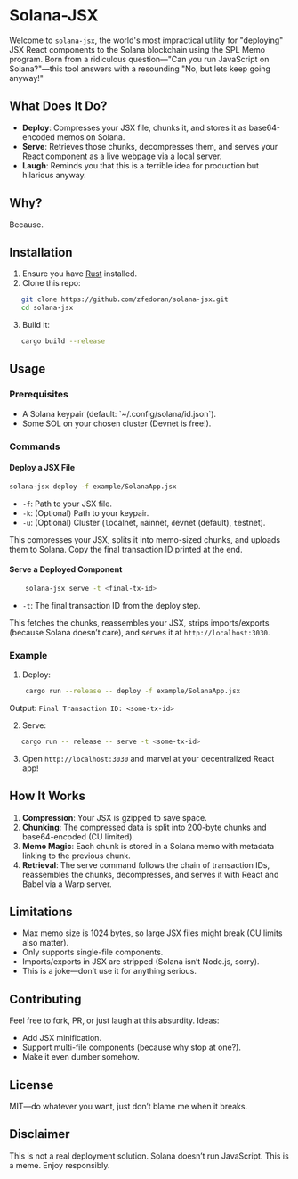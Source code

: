 # Solana-JSX

Welcome to `solana-jsx`, the world's most impractical utility for "deploying" 
JSX React components to the Solana blockchain using the SPL Memo program. Born 
from a ridiculous question—"Can you run JavaScript on Solana?"—this tool 
answers with a resounding "No, but lets keep going anyway!"

## What Does It Do?
- **Deploy**: Compresses your JSX file, chunks it, and stores it as
base64-encoded memos on Solana.
- **Serve**: Retrieves those chunks, decompresses them, and serves your React
component as a live webpage via a local server.
- **Laugh**: Reminds you that this is a terrible idea for production but
hilarious anyway.

## Why?
Because.

## Installation
1. Ensure you have [Rust](https://www.rust-lang.org/tools/install) installed.
2. Clone this repo:
```bash
   git clone https://github.com/zfedoran/solana-jsx.git
   cd solana-jsx
```
3. Build it:
```bash
   cargo build --release
```

## Usage

### Prerequisites
- A Solana keypair (default: \`~/.config/solana/id.json\`).
- Some SOL on your chosen cluster (Devnet is free!).

### Commands

#### Deploy a JSX File
```bash
solana-jsx deploy -f example/SolanaApp.jsx
```
- `-f`: Path to your JSX file.
- `-k`: (Optional) Path to your keypair.
- `-u`: (Optional) Cluster (`l`ocalnet, `m`ainnet, `d`evnet (default), `t`estnet).

This compresses your JSX, splits it into memo-sized chunks, and uploads them to
Solana. Copy the final transaction ID printed at the end.

#### Serve a Deployed Component
```bash
    solana-jsx serve -t <final-tx-id>
```
- `-t`: The final transaction ID from the deploy step.

This fetches the chunks, reassembles your JSX, strips imports/exports (because Solana doesn’t care), and serves it at `http://localhost:3030`.

### Example
1. Deploy:
```bash
    cargo run --release -- deploy -f example/SolanaApp.jsx
```
Output: `Final Transaction ID: <some-tx-id>`

2. Serve:
```bash
   cargo run -- release -- serve -t <some-tx-id>
```
3. Open `http://localhost:3030` and marvel at your decentralized React app!

## How It Works
1. **Compression**: Your JSX is gzipped to save space.
2. **Chunking**: The compressed data is split into 200-byte chunks and base64-encoded (CU limited).
3. **Memo Magic**: Each chunk is stored in a Solana memo with metadata linking to the previous chunk.
4. **Retrieval**: The serve command follows the chain of transaction IDs, reassembles the chunks, decompresses, and serves it with React and Babel via a Warp server.

## Limitations
- Max memo size is 1024 bytes, so large JSX files might break (CU limits also matter).
- Only supports single-file components.
- Imports/exports in JSX are stripped (Solana isn’t Node.js, sorry).
- This is a joke—don’t use it for anything serious.

## Contributing
Feel free to fork, PR, or just laugh at this absurdity. Ideas:
- Add JSX minification.
- Support multi-file components (because why stop at one?).
- Make it even dumber somehow.

## License
MIT—do whatever you want, just don’t blame me when it breaks.

## Disclaimer
This is not a real deployment solution. Solana doesn’t run JavaScript. This is a meme. Enjoy responsibly.
